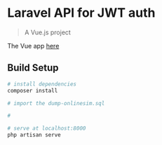 # Laravel API for JWT auth

> A Vue.js project

The Vue app [here](https://github.com/nurbakhyt/frontend-jwt)

## Build Setup

``` bash
# install dependencies
composer install

# import the dump-onlinesim.sql

#

# serve at localhost:8000
php artisan serve
